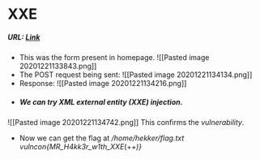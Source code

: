 # XXE
##### URL:  [Link](http://hekker.noobarmy.org/ "Mr. Hekker")

* This was the form present in homepage.
![[Pasted image 20201221133843.png]]
* The POST request being sent:
![[Pasted image 20201221134134.png]]
* Response:
![[Pasted image 20201221134216.png]]

+ ##### We can try XML external entity (XXE) injection.
![[Pasted image 20201221134742.png]]
This confirms the _vulnerability_.

+ Now we can get the flag at */home/hekker/flag.txt*
			_vulncon{MR_H4kk3r_w1th_XXE_(+_+)}_